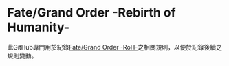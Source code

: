 # Fate/Grand Order -Rebirth of Humanity-
此GitHub專門用於紀錄[Fate/Grand Order -RoH-](https://sites.google.com/view/fgo-trpg-roh/homepage "官網")之相關規則，以便於記錄後續之規則變動。